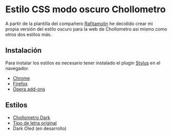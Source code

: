 # Estilo CSS modo oscuro Chollometro

A partir de la plantilla del compañero [Rafitamolin](https://github.com/rafitamolin) he decidido crear mi propia versión del estilo oscuro para la web de Chollometro así mismo como otros dos estilos más.

## Instalación

Para instalar los estilos es necesario tener instalado el plugin [Stylus](https://add0n.com/stylus.html) en el navegador.

* [Chrome](https://chrome.google.com/webstore/detail/stylus/clngdbkpkpeebahjckkjfobafhncgmne)
* [Firefox](https://addons.mozilla.org/es/firefox/addon/styl-us/)
* [Opera add-ons](https://addons.opera.com/extensions/details/stylus/)

## Estilos

* [Chollometro Dark](https://github.com/pimentel124/chollometro-dark-theme/raw/main/chollometro_dark.user.css)
* [Tipo de letra original](https://github.com/pimentel124/chollometro-dark-theme/raw/main/chollometro_onlyfont.user.css)
* Dark Oled (en desarrollo)
